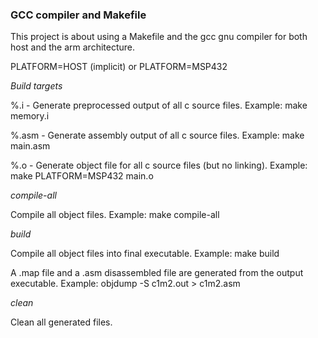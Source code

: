 ### **GCC compiler and Makefile**

This project is about using a Makefile and the gcc gnu compiler for both host and the arm architecture.

PLATFORM=HOST (implicit) or PLATFORM=MSP432

*Build targets*

%.i - 
Generate preprocessed output of all c source files. Example: make memory.i

%.asm - 
Generate assembly output of all c source files. Example: make main.asm

%.o - 
Generate object file for all c source files (but no linking). Example: make PLATFORM=MSP432 main.o

*compile-all*

Compile all object files. Example: make compile-all

*build*

Compile all object files into final executable. Example: make build

A .map file and a .asm disassembled file are generated from the output executable. Example: objdump -S c1m2.out > c1m2.asm

*clean*

Clean all generated files.

